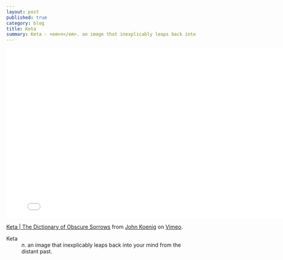 ```yaml
---
layout: post
published: true
category: blog
title: Keta
summary: Keta - <em>n</em>. an image that inexplicably leaps back into your mind from the distant past.
---
```


<iframe src="//player.vimeo.com/video/83258629?title=0&amp;byline=0&amp;portrait=0&amp;color=ffffff" width="800" height="450" frameborder="0" webkitallowfullscreen mozallowfullscreen allowfullscreen></iframe> <p><a href="http://vimeo.com/83258629">Keta | The Dictionary of Obscure Sorrows</a> from <a href="http://vimeo.com/user7278324">John Koenig</a> on <a href="https://vimeo.com">Vimeo</a>.</p>

<dl>
	<dt>Keta</dt>
	<dd><em>n</em>. an image that inexplicably leaps back into your mind from the distant past.</dd>
</dl>